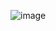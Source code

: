 ![image](https://user-images.githubusercontent.com/104780664/186180951-927f195a-9a46-4d25-b596-30c9f6e3e9a9.png)
